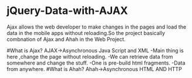 # jQuery-Data-with-AJAX
Ajax allows the web developer to make changes in the pages and load the data in the mobile apps without reloading.So the project basically combnation of Ajax and Ahah in the Web Project.

#What is Ajax?
AJAX->Asynchronous Java Script and XML
-Main thing is here ,change the page without reloading.
-We can retrieve data from somewhere and change the stuff.
-One is pre-build html fragments.
-Data from anywhere.
#What is Ahah?
Ahah->Asynchronous HTML AND HTTP
